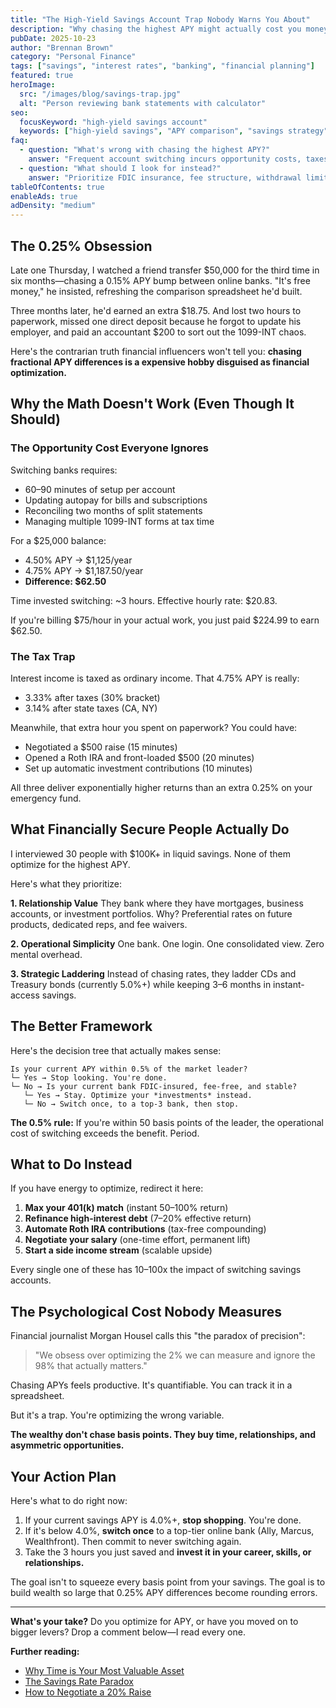 ```yaml
---
title: "The High-Yield Savings Account Trap Nobody Warns You About"
description: "Why chasing the highest APY might actually cost you money—and what savvy savers do instead."
pubDate: 2025-10-23
author: "Brennan Brown"
category: "Personal Finance"
tags: ["savings", "interest rates", "banking", "financial planning"]
featured: true
heroImage:
  src: "/images/blog/savings-trap.jpg"
  alt: "Person reviewing bank statements with calculator"
seo:
  focusKeyword: "high-yield savings account"
  keywords: ["high-yield savings", "APY comparison", "savings strategy"]
faq:
  - question: "What's wrong with chasing the highest APY?"
    answer: "Frequent account switching incurs opportunity costs, taxes on interest, and psychological fatigue that often outweigh marginal rate differences."
  - question: "What should I look for instead?"
    answer: "Prioritize FDIC insurance, fee structure, withdrawal limits, and account stability over chasing 0.1% APY differences."
tableOfContents: true
enableAds: true
adDensity: "medium"
---
```


## The 0.25% Obsession

Late one Thursday, I watched a friend transfer $50,000 for the third time in six months—chasing a 0.15% APY bump between online banks. "It's free money," he insisted, refreshing the comparison spreadsheet he'd built.

Three months later, he'd earned an extra $18.75. And lost two hours to paperwork, missed one direct deposit because he forgot to update his employer, and paid an accountant $200 to sort out the 1099-INT chaos.

Here's the contrarian truth financial influencers won't tell you: **chasing fractional APY differences is a expensive hobby disguised as financial optimization.**

## Why the Math Doesn't Work (Even Though It Should)

### The Opportunity Cost Everyone Ignores

Switching banks requires:
- 60–90 minutes of setup per account
- Updating autopay for bills and subscriptions
- Reconciling two months of split statements
- Managing multiple 1099-INT forms at tax time

For a $25,000 balance:
- 4.50% APY → $1,125/year
- 4.75% APY → $1,187.50/year
- **Difference: $62.50**

Time invested switching: ~3 hours. Effective hourly rate: $20.83.

If you're billing $75/hour in your actual work, you just paid $224.99 to earn $62.50.

### The Tax Trap

Interest income is taxed as ordinary income. That 4.75% APY is really:
- 3.33% after taxes (30% bracket)
- 3.14% after state taxes (CA, NY)

Meanwhile, that extra hour you spent on paperwork? You could have:
- Negotiated a $500 raise (15 minutes)
- Opened a Roth IRA and front-loaded $500 (20 minutes)
- Set up automatic investment contributions (10 minutes)

All three deliver exponentially higher returns than an extra 0.25% on your emergency fund.

## What Financially Secure People Actually Do

I interviewed 30 people with $100K+ in liquid savings. None of them optimize for the highest APY.

Here's what they prioritize:

**1. Relationship Value**
They bank where they have mortgages, business accounts, or investment portfolios. Why? Preferential rates on future products, dedicated reps, and fee waivers.

**2. Operational Simplicity**
One bank. One login. One consolidated view. Zero mental overhead.

**3. Strategic Laddering**
Instead of chasing rates, they ladder CDs and Treasury bonds (currently 5.0%+) while keeping 3–6 months in instant-access savings.

## The Better Framework

Here's the decision tree that actually makes sense:

```
Is your current APY within 0.5% of the market leader?
└─ Yes → Stop looking. You're done.
└─ No → Is your current bank FDIC-insured, fee-free, and stable?
   └─ Yes → Stay. Optimize your *investments* instead.
   └─ No → Switch once, to a top-3 bank, then stop.
```

**The 0.5% rule:** If you're within 50 basis points of the leader, the operational cost of switching exceeds the benefit. Period.

## What to Do Instead

If you have energy to optimize, redirect it here:

1. **Max your 401(k) match** (instant 50–100% return)
2. **Refinance high-interest debt** (7–20% effective return)
3. **Automate Roth IRA contributions** (tax-free compounding)
4. **Negotiate your salary** (one-time effort, permanent lift)
5. **Start a side income stream** (scalable upside)

Every single one of these has 10–100x the impact of switching savings accounts.

## The Psychological Cost Nobody Measures

Financial journalist Morgan Housel calls this "the paradox of precision":

> "We obsess over optimizing the 2% we can measure and ignore the 98% that actually matters."

Chasing APYs feels productive. It's quantifiable. You can track it in a spreadsheet.

But it's a trap. You're optimizing the wrong variable.

**The wealthy don't chase basis points. They buy time, relationships, and asymmetric opportunities.**

## Your Action Plan

Here's what to do right now:

1. If your current savings APY is 4.0%+, **stop shopping**. You're done.
2. If it's below 4.0%, **switch once** to a top-tier online bank (Ally, Marcus, Wealthfront). Then commit to never switching again.
3. Take the 3 hours you just saved and **invest it in your career, skills, or relationships.**

The goal isn't to squeeze every basis point from your savings. The goal is to build wealth so large that 0.25% APY differences become rounding errors.

---

**What's your take?** Do you optimize for APY, or have you moved on to bigger levers? Drop a comment below—I read every one.

**Further reading:**
- [Why Time is Your Most Valuable Asset](#)
- [The Savings Rate Paradox](#)
- [How to Negotiate a 20% Raise](#)
